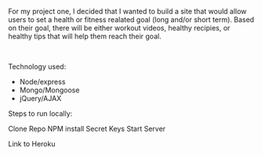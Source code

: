 <p>For my project one, I decided that I wanted to build a site that would allow users to set a health or fitness realated goal (long and/or short term). Based on their goal, there will be either workout videos, healthy recipies, or healthy tips that will help them reach their goal.<p>
<br>

Technology used:
- Node/express
- Mongo/Mongoose
- jQuery/AJAX

Steps to run locally:

Clone Repo
NPM install
Secret Keys
Start Server

Link to Heroku